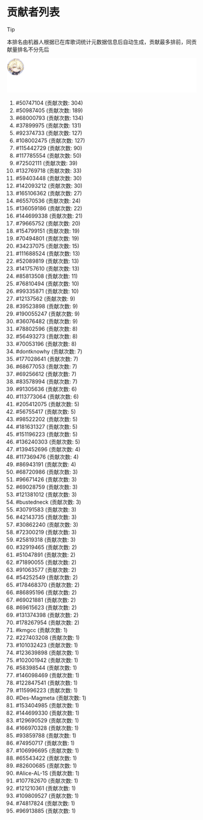 # 贡献者列表

> [!TIP]
> 本排名由机器人根据已在库歌词统计元数据信息后自动生成，贡献最多排前，同贡献量排名不分先后

![贡献者头像画廊](./CONTRIBUTORS.svg)

1. #50747104 (贡献次数: 304)
2. #50987405 (贡献次数: 189)
3. #68000793 (贡献次数: 134)
4. #37899975 (贡献次数: 131)
5. #92374733 (贡献次数: 127)
6. #108002475 (贡献次数: 127)
7. #115442729 (贡献次数: 90)
8. #117785554 (贡献次数: 50)
9. #72502111 (贡献次数: 39)
10. #132769718 (贡献次数: 33)
11. #59403448 (贡献次数: 30)
12. #142093212 (贡献次数: 30)
13. #165106362 (贡献次数: 27)
14. #65570536 (贡献次数: 24)
15. #136059186 (贡献次数: 22)
16. #144699338 (贡献次数: 21)
17. #79665752 (贡献次数: 20)
18. #154799151 (贡献次数: 19)
19. #70494801 (贡献次数: 19)
20. #34237075 (贡献次数: 15)
21. #111688524 (贡献次数: 13)
22. #52089819 (贡献次数: 13)
23. #141757610 (贡献次数: 13)
24. #85813508 (贡献次数: 11)
25. #76810494 (贡献次数: 10)
26. #99335871 (贡献次数: 10)
27. #12137562 (贡献次数: 9)
28. #39523898 (贡献次数: 9)
29. #190055247 (贡献次数: 9)
30. #36076482 (贡献次数: 9)
31. #78802596 (贡献次数: 8)
32. #56493273 (贡献次数: 8)
33. #70053196 (贡献次数: 8)
34. #dontknowhy (贡献次数: 7)
35. #177028641 (贡献次数: 7)
36. #68677053 (贡献次数: 7)
37. #69256612 (贡献次数: 7)
38. #83578994 (贡献次数: 7)
39. #91305636 (贡献次数: 6)
40. #113773064 (贡献次数: 6)
41. #205412075 (贡献次数: 5)
42. #56755417 (贡献次数: 5)
43. #98522202 (贡献次数: 5)
44. #181631327 (贡献次数: 5)
45. #151196223 (贡献次数: 5)
46. #136240303 (贡献次数: 5)
47. #139452696 (贡献次数: 4)
48. #117369476 (贡献次数: 4)
49. #86943191 (贡献次数: 4)
50. #68720986 (贡献次数: 3)
51. #96671426 (贡献次数: 3)
52. #69028759 (贡献次数: 3)
53. #121381012 (贡献次数: 3)
54. #bustedneck (贡献次数: 3)
55. #30791583 (贡献次数: 3)
56. #42143735 (贡献次数: 3)
57. #30862240 (贡献次数: 3)
58. #72300219 (贡献次数: 3)
59. #25819318 (贡献次数: 3)
60. #32919465 (贡献次数: 2)
61. #51047891 (贡献次数: 2)
62. #71890055 (贡献次数: 2)
63. #91063577 (贡献次数: 2)
64. #54252549 (贡献次数: 2)
65. #178468370 (贡献次数: 2)
66. #86895196 (贡献次数: 2)
67. #69021881 (贡献次数: 2)
68. #69615623 (贡献次数: 2)
69. #131374398 (贡献次数: 2)
70. #178267954 (贡献次数: 2)
71. #kmgcc (贡献次数: 1)
72. #227403208 (贡献次数: 1)
73. #101032423 (贡献次数: 1)
74. #123639898 (贡献次数: 1)
75. #102001942 (贡献次数: 1)
76. #58398544 (贡献次数: 1)
77. #146098469 (贡献次数: 1)
78. #122847541 (贡献次数: 1)
79. #115996223 (贡献次数: 1)
80. #Des-Magmeta (贡献次数: 1)
81. #153404985 (贡献次数: 1)
82. #144699330 (贡献次数: 1)
83. #129690529 (贡献次数: 1)
84. #166970328 (贡献次数: 1)
85. #93859788 (贡献次数: 1)
86. #74950717 (贡献次数: 1)
87. #106996695 (贡献次数: 1)
88. #65543422 (贡献次数: 1)
89. #82600685 (贡献次数: 1)
90. #Alice-AL-1S (贡献次数: 1)
91. #107782670 (贡献次数: 1)
92. #121210361 (贡献次数: 1)
93. #109809527 (贡献次数: 1)
94. #74817824 (贡献次数: 1)
95. #96913885 (贡献次数: 1)
